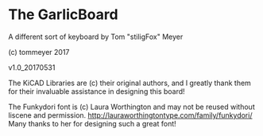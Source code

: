 # The GarlicBoard
A different sort of keyboard by
Tom "stiligFox" Meyer

(c) tommeyer 2017

v1.0_20170531

The KiCAD Libraries are (c) their original authors, and I greatly thank them for their invaluable assistance in designing this board!

The Funkydori font is (c) Laura Worthington and may not be reused without liscene and permission. http://lauraworthingtontype.com/family/funkydori/ Many thanks to her for designing such a great font!
